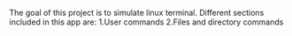 The goal of this project is to simulate linux terminal.
Different sections included in this app are:
	1.User commands
	2.Files and directory commands